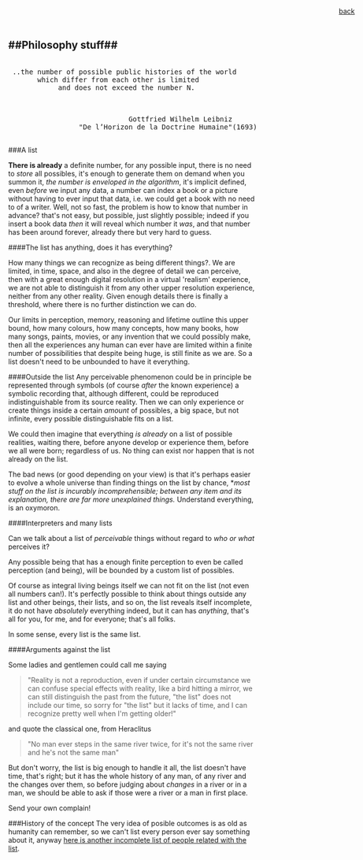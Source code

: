 <link rel="shortcut icon" href="img/favicon.ico"/>
<link href="http://fonts.googleapis.com/css?family=Open+Sans:400italic,400,700|Merriweather:400,300,300italic,700,700italic,400italic" rel="stylesheet" type="text/css"/>
<link href="css/theliststyle.css" rel="stylesheet" type="text/css">   
<div style="position: fixed; top: 1em; right: 2em; text-align:right;">
<a href="javascript:history.back();" class="linkMyPages" title="&#8469;">back</a></div>


##Philosophy stuff##
---

<pre>	
 ..the number of possible public histories of the world
       which differ from each other is limited
            and does not exceed the number N.



                             Gottfried Wilhelm Leibniz 
                 "De l’Horizon de la Doctrine Humaine"(1693)     

</pre>    


###A list

**There is already** a definite number, for any possible input, there is no need to *store* all possibles, it's enough to generate them on demand when you summon it, *the number is enveloped in the algorithm*, it's implicit defined, even *before* we input any data, a number can index a book or a picture without having to ever input that data, i.e. we could get a book with no need to of a writer.  Well, not so fast, the problem is how to know that number in advance? that's not easy, but possible, just slightly possible; indeed if you insert a book data *then* it will reveal which number it *was*, and that number has been around forever, already there but very hard to guess.


####The list has anything, does it has everything?

How many things we can recognize as being different things?. We are limited, in time, space, and also in the degree of detail we can perceive, then with a great enough digital resolution in a virtual 'realism' experience, we are not able to distinguish it from any other upper resolution experience, neither from any other reality. Given enough details there is finally a threshold, where there is no further distinction we can do.

Our limits in perception, memory, reasoning and lifetime outline this upper bound, how many colours, how many concepts, how many books, how many songs, paints, movies, or any invention that we could possibly make, then all the experiences any human can ever have are limited within a finite number of possibilities that despite being huge, is still finite as we are. So a list doesn't need to be unbounded to have it everything.


####Outside the list
Any perceivable phenomenon could be in principle be represented through symbols (of course *after* the known experience) a symbolic recording that, although different, could be reproduced indistinguishable from its source reality. Then we can only experience or create things inside a certain *amount* of possibles, a big space, but not infinite, every possible distinguishable fits on a list.  

We could then imagine that everything *is already* on a list of possible realities, waiting there, before anyone develop or experience them, before we all were born; regardless of us. No thing can exist nor happen that is not already on the list.

The bad news (or good depending on your view) is that it's perhaps easier to evolve a whole universe than finding things on the list by chance, **most stuff on the list is incurably incomprehensible; between any item and its explanation, there are far more unexplained things.*  Understand everything, is an oxymoron.

####Interpreters and many lists 

Can we talk about a list of *perceivable* things without regard to *who or what* perceives it?   

Any possible being that has a enough finite perception to even be called perception (and being), will be bounded by a custom list of possibles.

Of course as integral living beings itself we can not fit on the list (not even all numbers can!). It's perfectly possible to think about things outside any list and other beings, their lists, and so on, the list reveals itself incomplete, it do not have *absolutely* everything indeed, but it can has *anything*, that's all for you, for me, and for everyone; that's all folks.  
 
In some sense, every list is the same list.

####Arguments against the list 


Some ladies and gentlemen could call me saying

> "Reality is not a reproduction, even if under certain circumstance we can confuse special effects with reality, like a bird hitting a mirror, we can still distinguish the past from the future, "the list" does not include our time, so  sorry for "the list" but it lacks of time, and I can recognize pretty well when I'm getting older!"
 
and quote the classical one, from Heraclitus 

>"No man ever steps in the same river twice, for it's not the same river and he's not the same man"

But don't worry, the list is big enough to handle it all, the list doesn't have time, that's right; but it has the whole history of any man, of any river and the changes over them, so before judging about *changes* in a river or in a man, we should be able to ask if those were a river or a man in first place.

Send your own complain!

###History of the concept
The very idea of posible outcomes is as old as humanity can remember, so we can't list every person ever say something about it, anyway [here is another incomplete list of people related with the list](./peoplerelated.html).  
  
<br><br>